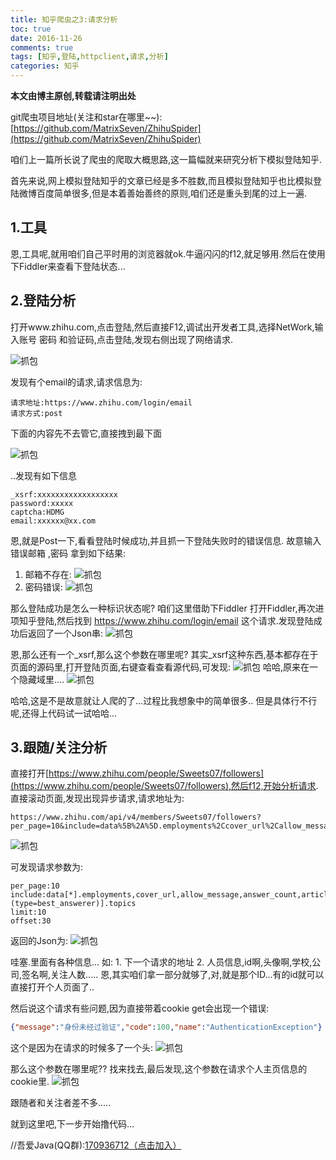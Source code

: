 ```yaml
---
title: 知乎爬虫之3:请求分析
toc: true
date: 2016-11-26
comments: true
tags: [知乎,登陆,httpclient,请求,分析]
categories: 知乎
---
```

**本文由博主原创,转载请注明出处**

git爬虫项目地址(关注和star在哪里~~):[https://github.com/MatrixSeven/ZhihuSpider](https://github.com/MatrixSeven/ZhihuSpider)

咱们上一篇所长说了爬虫的爬取大概思路,这一篇幅就来研究分析下模拟登陆知乎.

首先来说,网上模拟登陆知乎的文章已经是多不胜数,而且模拟登陆知乎也比模拟登陆微博百度简单很多,但是本着善始善终的原则,咱们还是重头到尾的过上一遍.
<!--more-->
## 1.工具
 恩,工具呢,就用咱们自己平时用的浏览器就ok.牛逼闪闪的f12,就足够用.然后在使用下Fiddler来查看下登陆状态...

## 2.登陆分析
打开www.zhihu.com,点击登陆,然后直接F12,调试出开发者工具,选择NetWork,输入账号 密码 和验证码,点击登陆,发现右侧出现了网络请求.

![抓包](/imgage/posts/知乎爬虫之模请求分析/100.png)

发现有个email的请求,请求信息为:
```
请求地址:https://www.zhihu.com/login/email
请求方式:post
```
下面的内容先不去管它,直接拽到最下面

![抓包](/imgage/posts/知乎爬虫之模请求分析/101.png)

..发现有如下信息
```
_xsrf:xxxxxxxxxxxxxxxxxx
password:xxxxx
captcha:HDMG
email:xxxxxx@xx.com
```

恩,就是Post一下,看看登陆时候成功,并且抓一下登陆失败时的错误信息.
故意输入错误邮箱 ,密码
拿到如下结果:

1. 邮箱不存在:
![抓包](/imgage/posts/知乎爬虫之模请求分析/111.png)
2. 密码错误:
![抓包](/imgage/posts/知乎爬虫之模请求分析/112.png)

那么登陆成功是怎么一种标识状态呢?
咱们这里借助下Fiddler
打开Fiddler,再次进项知乎登陆,然后找到 https://www.zhihu.com/login/email 这个请求.发现登陆成功后返回了一个Json串:
![抓包](/imgage/posts/知乎爬虫之模请求分析/110.png)

恩,那么还有一个_xsrf,那么这个参数在哪里呢?
其实_xsrf这种东西,基本都存在于页面的源码里,打开登陆页面,右键查看查看源代码,可发现:
![抓包](/imgage/posts/知乎爬虫之模请求分析/105.png)
哈哈,原来在一个隐藏域里....
![抓包](/imgage/posts/知乎爬虫之模请求分析/jq.png)

哈哈,这是不是故意就让人爬的了...过程比我想象中的简单很多..
但是具体行不行呢,还得上代码试一试哈哈...

## 3.跟随/关注分析
直接打开[https://www.zhihu.com/people/Sweets07/followers](https://www.zhihu.com/people/Sweets07/followers),然后f12,开始分析请求.
直接滚动页面,发现出现异步请求,请求地址为:
```
https://www.zhihu.com/api/v4/members/Sweets07/followers?per_page=10&include=data%5B%2A%5D.employments%2Ccover_url%2Callow_message%2Canswer_count%2Carticles_count%2Cfavorite_count%2Cfollower_count%2Cgender%2Cis_followed%2Cmessage_thread_token%2Cis_following%2Cbadge%5B%3F%28type%3Dbest_answerer%29%5D.topics&limit=10&offset=30
```
![抓包](/imgage/posts/知乎爬虫之模请求分析/flower1.png)

可发现请求参数为:
```
per_page:10
include:data[*].employments,cover_url,allow_message,answer_count,articles_count,favorite_count,follower_count,gender,is_followed,message_thread_token,is_following,badge[?(type=best_answerer)].topics
limit:10
offset:30
```
返回的Json为:
![抓包](/imgage/posts/知乎爬虫之模请求分析/flower3.png)

哇塞.里面有各种信息...
如:
    1. 下一个请求的地址
    2. 人员信息,id啊,头像啊,学校,公司,签名啊,关注人数.....
恩,其实咱们拿一部分就够了,对,就是那个ID...有的id就可以直接打开个人页面了..

然后说这个请求有些问题,因为直接带着cookie get会出现一个错误:
```json
{"message":"身份未经过验证","code":100,"name":"AuthenticationException"}
```
这个是因为在请求的时候多了一个头:
![抓包](/imgage/posts/知乎爬虫之模请求分析/flower4.png)

那么这个参数在哪里呢??
找来找去,最后发现,这个参数在请求个人主页信息的cookie里.
![抓包](/imgage/posts/知乎爬虫之模请求分析/flower5.png)


跟随者和关注者差不多.....

就到这里吧,下一步开始撸代码...


//吾爱Java(QQ群):[170936712（点击加入）](https://link.zhihu.com/?target=https%3A//jq.qq.com/%3F_wv%3D1027%26k%3D41oCCMn)